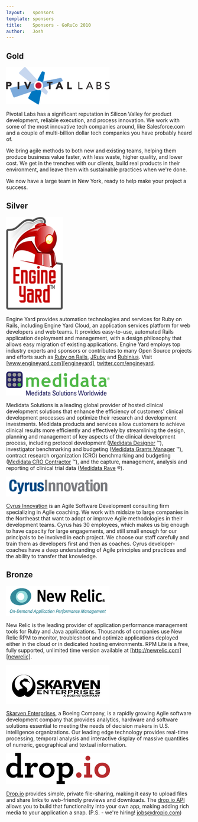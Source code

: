 ```yaml
---
layout:   sponsors
template: sponsors
title:    Sponsors - GoRuCo 2010
author:   Josh
---
```


## Gold

[![Pivotal Labs](/images/sponsors/pivotal.png)][medidata]

Pivotal Labs has a significant reputation in Silicon Valley for
product development, reliable execution, and process innovation. We
work with some of the most innovative tech companies around, like
Salesforce.com and a couple of multi-billion dollar tech companies you
have probably heard of.

We bring agile methods to both new and existing teams, helping them
produce business value faster, with less waste, higher quality, and
lower cost. We get in the trenches with our clients, build real
products in their environment, and leave them with sustainable
practices when we're done.

We now have a large team in New York, ready to help make your project
a success.

[pivotal]: http://www.pivotallabs.com

## Silver

[![Engine Yard](/images/sponsors/engineyard.png)][engineyard]

Engine Yard provides automation technologies and services for Ruby on Rails,
including Engine Yard Cloud, an application services platform for web
developers and web teams. It provides easy-to-use, automated Rails application
deployment and management, with a design philosophy that allows easy migration
of existing applications. Engine Yard employs top industry experts and
sponsors or contributes to many Open Source projects and efforts such as
[Ruby on Rails][ruby-on-rails], [JRuby][jruby] and
[Rubinius][rubinius]. Visit [www.engineyard.com][engineyard],
[twitter.com/engineyard][engineyard-twitter].

[engineyard]:         http://www.engineyard.com
[engineyard-twitter]: http://twitter.com/engineyard
[ruby-on-rails]:      http://www.rubyonrails.org
[jruby]:              http://www.jruby.org
[rubinius]:           http://www.rubini.us

[![Medidata Solutions](/images/sponsors/medidata.png)][medidata]

Medidata Solutions is a leading global provider of hosted clinical development solutions
that enhance the efficiency of customers' clinical development processes and optimize
their research and development investments. Medidata products and services allow customers
to achieve clinical results more efficiently and effectively by streamlining the design,
planning and management of key aspects of the clinical development process, including
protocol development ([Medidata Designer][medidata-designer] &trade;), investigator
benchmarking and budgeting ([Medidata Grants Manager][medidata-grants-manager] &trade;),
contract research organization (CRO) benchmarking and budgeting
([Medidata CRO Contractor][medidata-contractor] &trade;), and the capture, management,
analysis and reporting of clinical trial data ([Medidata Rave][medidata-rave] &reg;).

[medidata]:                 http://www.mdsol.com
[medidata-designer]:        http://www.mdsol.com/products/designer.htm
[medidata-grants-manager]:  http://www.mdsol.com/products/grants_manager.htm
[medidata-contractor]:      http://www.mdsol.com/products/cro_contractor.htm
[medidata-rave]:            http://www.mdsol.com/products/rave_overview.htm

[![Cyrus Innovation](/images/sponsors/cyrus.png)][cyrus]

[Cyrus Innovation](cyrus) is an Agile Software Development consulting firm
specializing in Agile coaching. We work with midsize to large companies in the
Northeast that want to adopt or improve Agile methodologies in their
development teams. Cyrus has 30 employees, which makes us big enough to have
capacity for large engagements, and still small enough for our principals to
be involved in each project. We choose our staff carefully and train them as
developers first and then as coaches. Cyrus developer-coaches have a deep
understanding of Agile principles and practices and the ability to transfer
that knowledge.

[cyrus]: http://www.cyrusinnovation.com

## Bronze

[![New Relic](/images/sponsors/newrelic.png)][newrelic]

New Relic is the leading provider of application performance management tools
for Ruby and Java applications. Thousands of companies use New Relic RPM to
monitor, troubleshoot and optimize applications deployed either in the cloud
or in dedicated hosting environments. RPM Lite is a free, fully supported,
unlimited time version available at [http://newrelic.com][newrelic].

[newrelic]: http://newrelic.com/RPMlite-rails.html?utm_source=goruco&utm_medium=logo&utm_campaign=rpmlite

[![Skarven Enterprises](/images/sponsors/skarven.png)][skarven]

[Skarven Enterprises][skarven], a Boeing Company, is a rapidly growing Agile
software development company that provides analytics, hardware and software
solutions essential to meeting the needs of decision makers in U.S.
intelligence organizations.  Our leading edge technology provides real-time
processing, temporal analysis and interactive display of massive quantities of
numeric, geographical and textual information.

[skarven]: http://www.skarven.net

[![Drop.io](/images/sponsors/dropio.png)][dropio]

[Drop.io][dropio] provides simple, private file-sharing, making it easy to 
upload files and share links to web-friendly previews and downloads. The 
[drop.io API][dropio-api] allows you to build that functionality into your own 
app, making adding rich media to your application a snap. 
(P.S. - we're hiring! [jobs@dropio.com][dropio-jobs])

[dropio]:       http://drop.io
[dropio-api]:   http://dev.drop.io
[dropio-jobs]:  mailto:jobs@dropio.com
